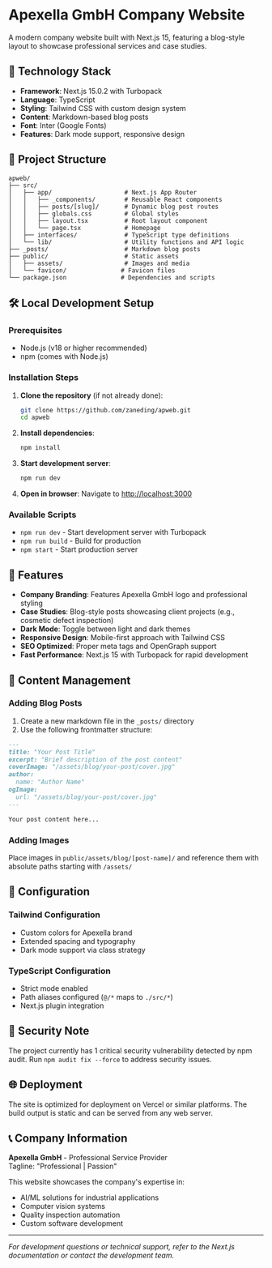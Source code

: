 # Apexella GmbH Company Website

A modern company website built with Next.js 15, featuring a blog-style layout to showcase professional services and case studies.

## 🚀 Technology Stack

- **Framework**: Next.js 15.0.2 with Turbopack
- **Language**: TypeScript
- **Styling**: Tailwind CSS with custom design system
- **Content**: Markdown-based blog posts
- **Font**: Inter (Google Fonts)
- **Features**: Dark mode support, responsive design

## 📁 Project Structure

```
apweb/
├── src/
│   ├── app/                    # Next.js App Router
│   │   ├── _components/        # Reusable React components
│   │   ├── posts/[slug]/       # Dynamic blog post routes
│   │   ├── globals.css         # Global styles
│   │   ├── layout.tsx          # Root layout component
│   │   └── page.tsx            # Homepage
│   ├── interfaces/             # TypeScript type definitions
│   └── lib/                    # Utility functions and API logic
├── _posts/                     # Markdown blog posts
├── public/                     # Static assets
│   ├── assets/                 # Images and media
│   └── favicon/               # Favicon files
└── package.json               # Dependencies and scripts
```

## 🛠️ Local Development Setup

### Prerequisites

- Node.js (v18 or higher recommended)
- npm (comes with Node.js)

### Installation Steps

1. **Clone the repository** (if not already done):
   ```bash
   git clone https://github.com/zaneding/apweb.git
   cd apweb
   ```

2. **Install dependencies**:
   ```bash
   npm install
   ```

3. **Start development server**:
   ```bash
   npm run dev
   ```

4. **Open in browser**:
   Navigate to [http://localhost:3000](http://localhost:3000)

### Available Scripts

- `npm run dev` - Start development server with Turbopack
- `npm run build` - Build for production
- `npm start` - Start production server

## 🎨 Features

- **Company Branding**: Features Apexella GmbH logo and professional styling
- **Case Studies**: Blog-style posts showcasing client projects (e.g., cosmetic defect inspection)
- **Dark Mode**: Toggle between light and dark themes
- **Responsive Design**: Mobile-first approach with Tailwind CSS
- **SEO Optimized**: Proper meta tags and OpenGraph support
- **Fast Performance**: Next.js 15 with Turbopack for rapid development

## 📝 Content Management

### Adding Blog Posts

1. Create a new markdown file in the `_posts/` directory
2. Use the following frontmatter structure:

```markdown
---
title: "Your Post Title"
excerpt: "Brief description of the post content"
coverImage: "/assets/blog/your-post/cover.jpg"
author:
  name: "Author Name"
ogImage:
  url: "/assets/blog/your-post/cover.jpg"
---

Your post content here...
```

### Adding Images

Place images in `public/assets/blog/[post-name]/` and reference them with absolute paths starting with `/assets/`

## 🔧 Configuration

### Tailwind Configuration
- Custom colors for Apexella brand
- Extended spacing and typography
- Dark mode support via class strategy

### TypeScript Configuration
- Strict mode enabled
- Path aliases configured (`@/*` maps to `./src/*`)
- Next.js plugin integration

## 🚨 Security Note

The project currently has 1 critical security vulnerability detected by npm audit. Run `npm audit fix --force` to address security issues.

## 🌐 Deployment

The site is optimized for deployment on Vercel or similar platforms. The build output is static and can be served from any web server.

## 📞 Company Information

**Apexella GmbH** - Professional Service Provider  
Tagline: "Professional | Passion"

This website showcases the company's expertise in:
- AI/ML solutions for industrial applications
- Computer vision systems
- Quality inspection automation
- Custom software development

---

*For development questions or technical support, refer to the Next.js documentation or contact the development team.*